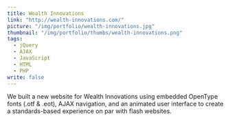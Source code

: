 ```yaml
---
title: Wealth Innovations
link: "http://wealth-innovations.com/"
picture: "/img/portfolio/wealth-innovations.jpg"
thumbnail: "/img/portfolio/thumbs/wealth-innovations.png"
tags: 
  - jQuery
  - AJAX
  - JavaScript
  - HTML
  - PHP
write: false
---
```


We built a new website for Wealth Innovations using embedded OpenType fonts (.otf &amp; .eot), AJAX navigation, and an animated user interface to create a standards-based experience on par with flash websites.